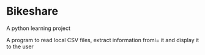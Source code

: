 # Bikeshare
A python learning project

A program to read local CSV files, extract information fromi= it and display it to the user
